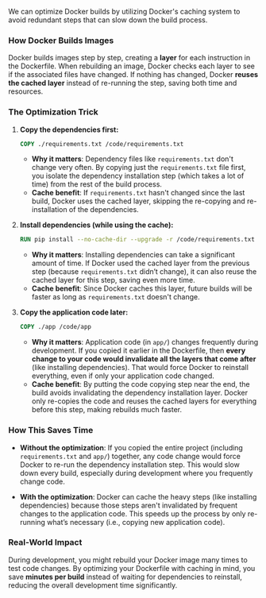 We can optimize Docker builds by utilizing Docker's caching system to avoid redundant steps that can slow down the build process.

### How Docker Builds Images
Docker builds images step by step, creating a **layer** for each instruction in the Dockerfile. When rebuilding an image, Docker checks each layer to see if the associated files have changed. If nothing has changed, Docker **reuses the cached layer** instead of re-running the step, saving both time and resources.

### The Optimization Trick

1. **Copy the dependencies first:**
   ```dockerfile
   COPY ./requirements.txt /code/requirements.txt
   ```

   - **Why it matters**: Dependency files like `requirements.txt` don't change very often. By copying just the `requirements.txt` file first, you isolate the dependency installation step (which takes a lot of time) from the rest of the build process.
   - **Cache benefit**: If `requirements.txt` hasn't changed since the last build, Docker uses the cached layer, skipping the re-copying and re-installation of the dependencies.

2. **Install dependencies (while using the cache):**
   ```dockerfile
   RUN pip install --no-cache-dir --upgrade -r /code/requirements.txt
   ```

   - **Why it matters**: Installing dependencies can take a significant amount of time. If Docker used the cached layer from the previous step (because `requirements.txt` didn’t change), it can also reuse the cached layer for this step, saving even more time.
   - **Cache benefit**: Since Docker caches this layer, future builds will be faster as long as `requirements.txt` doesn't change.

3. **Copy the application code later:**
   ```dockerfile
   COPY ./app /code/app
   ```

   - **Why it matters**: Application code (in `app/`) changes frequently during development. If you copied it earlier in the Dockerfile, then **every change to your code would invalidate all the layers that come after** (like installing dependencies). That would force Docker to reinstall everything, even if only your application code changed.
   - **Cache benefit**: By putting the code copying step near the end, the build avoids invalidating the dependency installation layer. Docker only re-copies the code and reuses the cached layers for everything before this step, making rebuilds much faster.

### How This Saves Time

- **Without the optimization**: If you copied the entire project (including `requirements.txt` and `app/`) together, any code change would force Docker to re-run the dependency installation step. This would slow down every build, especially during development where you frequently change code.
  
- **With the optimization**: Docker can cache the heavy steps (like installing dependencies) because those steps aren't invalidated by frequent changes to the application code. This speeds up the process by only re-running what’s necessary (i.e., copying new application code).

### Real-World Impact
During development, you might rebuild your Docker image many times to test code changes. By optimizing your Dockerfile with caching in mind, you save **minutes per build** instead of waiting for dependencies to reinstall, reducing the overall development time significantly.

